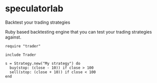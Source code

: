 # speculatorlab
Backtest your trading strategies

Ruby based backtesting engine that you can test your trading strategies against.

```
require "trader"

include Trader

s = Strategy.new("My strategy") do
  buy(stop: (close - 10)) if close > 100
  sell(stop: (close + 10)) if close < 100
end
```
